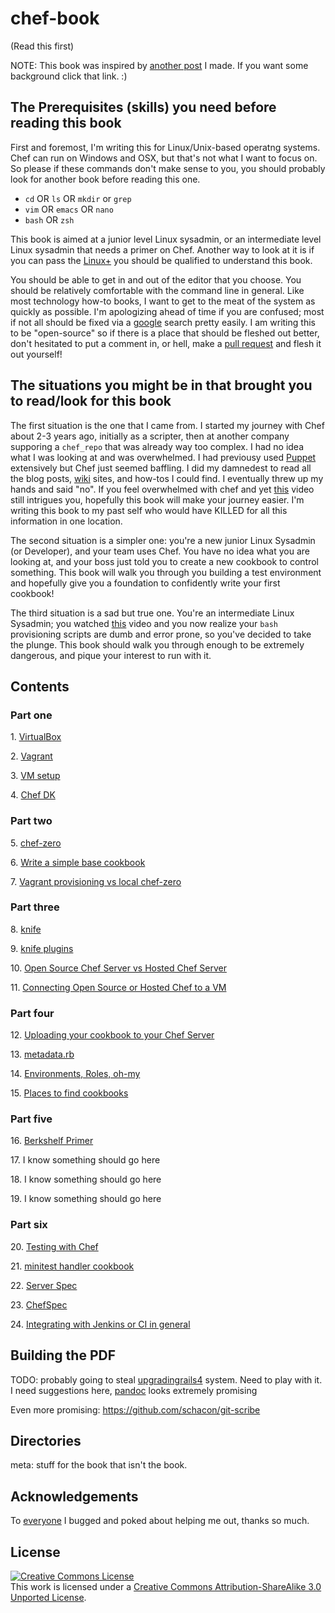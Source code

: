 # chef-book
(Read this first)

NOTE: This book was inspired by [another post](http://jjasghar.github.io/blog/2013/10/18/people-keep-asking-me-how-to-start-with-chef/) I made. If you want some background click that link. :)

## The Prerequisites (skills) you need before reading this book
First and foremost, I'm writing this for Linux/Unix-based operatng systems. Chef can run on Windows and OSX, but that's not what I want to focus on.
So please if these commands don't make sense to you, you should probably look for another book before reading this one.

- `cd` OR `ls` OR `mkdir` or `grep`
- `vim` OR `emacs` OR `nano`
- `bash` OR `zsh`

This book is aimed at a junior level Linux sysadmin, or an intermediate level Linux sysadmin that needs a primer on Chef. Another way to look at it is if you can pass the [Linux+](http://certification.comptia.org/getCertified/certifications/linux.aspx) you should be qualified to understand this book.

You should be able to get in and out of the editor that you choose. You should be relatively comfortable with the command line in general.
Like most technology how-to books, I want to get to the meat of the system as quickly as possible. I'm apologizing ahead of time if you are confused; most if not all should be fixed via a [google](http://lmgtfy.com/) search pretty easily.
I am writing this to be "open-source" so if there is a place that should be fleshed out better, don't hesitated to put a comment in, or hell, make a [pull request](https://github.com/jjasghar/chef-book/pulls) and flesh it out yourself!

## The situations you might be in that brought you to read/look for this book
The first situation is the one that I came from.  I started my journey with Chef about 2-3 years ago, initially as a scripter, then at another company supporing a `chef_repo` that was already way too complex. I had no idea what I was looking at and was overwhelmed. I had previousy used [Puppet](http://puppetlabs.com/) extensively but Chef just seemed baffling. I did my damnedest to read all the blog posts, [wiki](https://wiki.opscode.com/display/chef/Home) sites, and how-tos I could find. I eventually threw up my hands and said "no". If you feel overwhelmed with chef and yet [this](http://www.youtube.com/watch?v=UpHKVkLDBtU) video still intrigues you, hopefully this book will make your journey easier. I'm writing this book to my past self who would have KILLED for all this information in one location.

The second situation is a simpler one: you're a new junior Linux Sysadmin (or Developer), and your team uses Chef. You have no idea what you are looking at, and your boss just told you to create a new cookbook to control something. This book will walk you through you building a test environment and hopefully give you a foundation to confidently write your first cookbook!

The third situation is a sad but true one. You're an intermediate Linux Sysadmin; you watched [this](http://www.youtube.com/watch?v=UpHKVkLDBtU) video and you now realize your `bash` provisioning scripts are dumb and error prone, so you've decided to take the plunge. This book should walk you through enough to be extremely dangerous, and pique your interest to run with it.

## Contents

### Part one

1\. [VirtualBox](part1/01-virtualbox.md)

2\. [Vagrant](part1/02-vagrant.md)

3\. [VM setup](part1/03-vm-setup.md)

4\. [Chef DK](part1/04-chef-dk-install.md)

### Part two

5\. [chef-zero](part2/05-chef-zero.md)

6\. [Write a simple base cookbook](part2/06-write-simple-base-cookbook.md)

7\. [Vagrant provisioning vs local chef-zero](part2/07-vagrant-provisioning-vs-local-chef-zero.md)

### Part three

8\. [knife](part3/08-knife.md)

9\. [knife plugins](part3/09-knife-plugins.md)

10\. [Open Source Chef Server vs Hosted Chef Server](part3/10-opensource-vs-hosted-chefserver.md)

11\. [Connecting Open Source or Hosted Chef to a VM](part3/11-connecting-node-to-chef-server.md)

### Part four

12\. [Uploading your cookbook to your Chef Server](part4/12-uploading-running-chef-client.md)

13\. [metadata.rb](part4/13-metadata.rb-primer.md)

14\. [Environments, Roles, oh-my](part4/14-environments-roles-oh-my.md)

15\. [Places to find cookbooks](part4/15-places-to-find-cookbooks.md)

### Part five

16\. [Berkshelf Primer](part5/16-berkshelf-primer.md)

17\. I know something should go here

18\. I know something should go here

19\. I know something should go here

### Part six

20\. [Testing with Chef](part6/20-testing-with-chef.md)

21\. [minitest handler cookbook](part6/21-minitest-handler.md)

22\. [Server Spec](part6/22-serverspec.md)

23\. [ChefSpec](part6/23-chefspec.md)

24\. [Integrating with Jenkins or CI in general](part6/24-integrating-with-jenkin-ci.md)


## Building the PDF
TODO: probably going to steal [upgradingrails4](https://github.com/alindeman/upgradingtorails4) system. Need to play with it.
I need suggestions here, [pandoc](http://johnmacfarlane.net/pandoc/installing.html) looks extremely promising

Even more promising: https://github.com/schacon/git-scribe

## Directories
meta: stuff for the book that isn't the book.

## Acknowledgements
To [everyone](meta/acknowledgements.md) I bugged and poked about helping me out, thanks so much.

## License
<a rel="license" href="http://creativecommons.org/licenses/by-sa/3.0/deed.en_US"><img alt="Creative Commons License" style="border-width:0" src="http://i.creativecommons.org/l/by-sa/3.0/88x31.png" /></a><br />This work is licensed under a <a rel="license" href="http://creativecommons.org/licenses/by-sa/3.0/deed.en_US">Creative Commons Attribution-ShareAlike 3.0 Unported License</a>.
